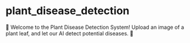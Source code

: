 # plant_disease_detection
🌿 Welcome to the Plant Disease Detection System! Upload an image of a plant leaf, and let our AI detect potential diseases. 🌿  
